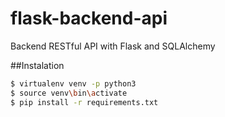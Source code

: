 # flask-backend-api
Backend RESTful API with Flask and SQLAlchemy

##Instalation
```bash
$ virtualenv venv -p python3
$ source venv\bin\activate
$ pip install -r requirements.txt
```

